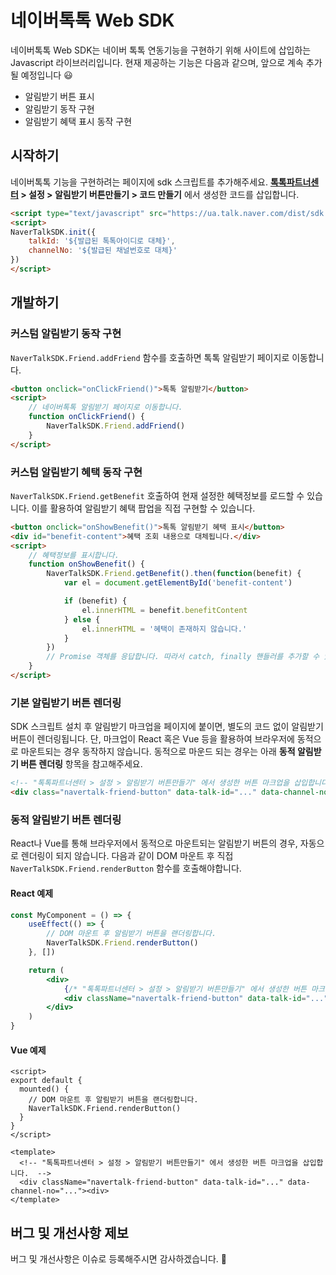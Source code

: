 # 네이버톡톡 Web SDK 

네이버톡톡 Web SDK는 네이버 톡톡 연동기능을 구현하기 위해 사이트에 삽입하는 Javascript 라이브러리입니다.
현재 제공하는 기능은 다음과 같으며, 앞으로 계속 추가될 예정입니다 😃 

- 알림받기 버튼 표시
- 알림받기 동작 구현
- 알림받기 혜택 표시 동작 구현

## 시작하기

네이버톡톡 기능을 구현하려는 페이지에 sdk 스크립트를 추가해주세요.
**[톡톡파트너센터](https://partner.talk.naver.com/) > 설정 > 알림받기 버튼만들기 > 코드 만들기** 에서 생성한 코드를 삽입합니다.

```html
<script type="text/javascript" src="https://ua.talk.naver.com/dist/sdk.js"></script>
<script>
NaverTalkSDK.init({
    talkId: '${발급된 톡톡아이디로 대체}',
    channelNo: '${발급된 채널번호로 대체}'
})
</script>
```

## 개발하기

### 커스텀 알림받기 동작 구현

`NaverTalkSDK.Friend.addFriend` 함수를 호출하면 톡톡 알림받기 페이지로 이동합니다.

```html
<button onclick="onClickFriend()">톡톡 알림받기</button>
<script>
    // 네이버톡톡 알림받기 페이지로 이동합니다.
    function onClickFriend() {
        NaverTalkSDK.Friend.addFriend()
    }
</script>
```

### 커스텀 알림받기 혜택 동작 구현

 `NaverTalkSDK.Friend.getBenefit` 호출하여 현재 설정한 혜택정보를 로드할 수 있습니다. 
 이를 활용하여 알림받기 혜택 팝업을 직접 구현할 수 있습니다. 

```html
<button onclick="onShowBenefit()">톡톡 알림받기 혜택 표시</button>
<div id="benefit-content">혜택 조회 내용으로 대체됩니다.</div>
<script>
    // 혜택정보를 표시합니다.
    function onShowBenefit() {
        NaverTalkSDK.Friend.getBenefit().then(function(benefit) {
            var el = document.getElementById('benefit-content')

            if (benefit) {
                el.innerHTML = benefit.benefitContent
            } else {
                el.innerHTML = '혜택이 존재하지 않습니다.'
            }
        })
        // Promise 객체를 응답합니다. 따라서 catch, finally 핸들러를 추가할 수 있습니다.
    }
</script>
```

### 기본 알림받기 버튼 렌더링

SDK 스크립트 설치 후 알림받기 마크업을 페이지에 붙이면, 별도의 코드 없이 알림받기 버튼이 렌더링됩니다.
단, 마크업이 React 혹은 Vue 등을 활용하여 브라우저에 동적으로 마운트되는 경우 동작하지 않습니다. 
동적으로 마운드 되는 경우는 아래 **동적 알림받기 버튼 렌더링** 항목을 참고해주세요.

```html
<!-- "톡톡파트너센터 > 설정 > 알림받기 버튼만들기" 에서 생성한 버튼 마크업을 삽입합니다. -->
<div class="navertalk-friend-button" data-talk-id="..." data-channel-no="..."><div>
```

### 동적 알림받기 버튼 렌더링

React나 Vue를 통해 브라우저에서 동적으로 마운트되는 알림받기 버튼의 경우, 자동으로 렌더링이 되지 않습니다.
다음과 같이 DOM 마운트 후 직접 `NaverTalkSDK.Friend.renderButton` 함수를 호출해야합니다.

#### React 예제

```jsx
const MyComponent = () => {
    useEffect(() => {
        // DOM 마운트 후 알림받기 버튼을 랜더링합니다.
        NaverTalkSDK.Friend.renderButton()
    }, [])

    return (
        <div>
            {/* "톡톡파트너센터 > 설정 > 알림받기 버튼만들기" 에서 생성한 버튼 마크업을 삽입합니다. */}
            <div className="navertalk-friend-button" data-talk-id="..." data-channel-no="..."><div>
        </div>
    )
}
```

#### Vue 예제

```vue
<script>
export default {
  mounted() {
    // DOM 마운트 후 알림받기 버튼을 랜더링합니다.
    NaverTalkSDK.Friend.renderButton()
  }
}
</script>

<template>
  <!-- "톡톡파트너센터 > 설정 > 알림받기 버튼만들기" 에서 생성한 버튼 마크업을 삽입합니다.  -->
  <div className="navertalk-friend-button" data-talk-id="..." data-channel-no="..."><div>
</template>
```

## 버그 및 개선사항 제보

버그 및 개선사항은 이슈로 등록해주시면 감사하겠습니다. 🙏 

